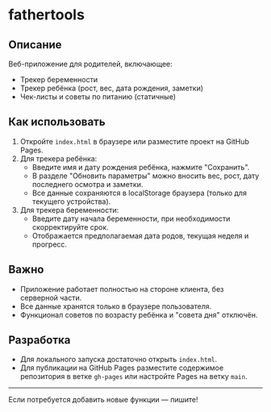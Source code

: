 # fathertools

## Описание

Веб-приложение для родителей, включающее:
- Трекер беременности
- Трекер ребёнка (рост, вес, дата рождения, заметки)
- Чек-листы и советы по питанию (статичные)

## Как использовать

1. Откройте `index.html` в браузере или разместите проект на GitHub Pages.
2. Для трекера ребёнка:
   - Введите имя и дату рождения ребёнка, нажмите "Сохранить".
   - В разделе "Обновить параметры" можно вносить вес, рост, дату последнего осмотра и заметки.
   - Все данные сохраняются в localStorage браузера (только для текущего устройства).
3. Для трекера беременности:
   - Введите дату начала беременности, при необходимости скорректируйте срок.
   - Отображается предполагаемая дата родов, текущая неделя и прогресс.

## Важно
- Приложение работает полностью на стороне клиента, без серверной части.
- Все данные хранятся только в браузере пользователя.
- Функционал советов по возрасту ребёнка и "совета дня" отключён.

## Разработка
- Для локального запуска достаточно открыть `index.html`.
- Для публикации на GitHub Pages разместите содержимое репозитория в ветке `gh-pages` или настройте Pages на ветку `main`.

---

Если потребуется добавить новые функции — пишите! 